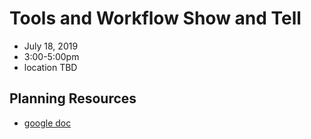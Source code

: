 # Tools and Workflow Show and Tell
- July 18, 2019
- 3:00-5:00pm
- location TBD
<!--
- [slides](https://flatironinstitute.github.io/learn-sciware-dev/02_Testing/reveal.html) ([source](slides.md)) -->

## Planning Resources
- [google doc](https://docs.google.com/document/d/1av9GcZeaCiXDzy9I0zWgcaF33jdgJOvHFWM5FZXFewc/edit)
